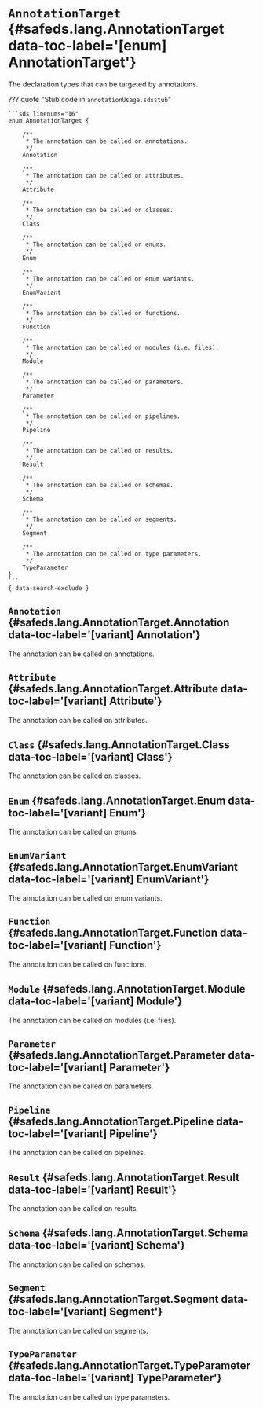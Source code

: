 [//]: # (DO NOT EDIT THIS FILE DIRECTLY. Instead, edit the corresponding stub file and execute `npm run docs:api`.)

# <code class="doc-symbol doc-symbol-enum"></code> `AnnotationTarget` {#safeds.lang.AnnotationTarget data-toc-label='[enum] AnnotationTarget'}

The declaration types that can be targeted by annotations.

??? quote "Stub code in `annotationUsage.sdsstub`"

    ```sds linenums="16"
    enum AnnotationTarget {

        /**
         * The annotation can be called on annotations.
         */
        Annotation

        /**
         * The annotation can be called on attributes.
         */
        Attribute

        /**
         * The annotation can be called on classes.
         */
        Class

        /**
         * The annotation can be called on enums.
         */
        Enum

        /**
         * The annotation can be called on enum variants.
         */
        EnumVariant

        /**
         * The annotation can be called on functions.
         */
        Function

        /**
         * The annotation can be called on modules (i.e. files).
         */
        Module

        /**
         * The annotation can be called on parameters.
         */
        Parameter

        /**
         * The annotation can be called on pipelines.
         */
        Pipeline

        /**
         * The annotation can be called on results.
         */
        Result

        /**
         * The annotation can be called on schemas.
         */
        Schema

        /**
         * The annotation can be called on segments.
         */
        Segment

        /**
         * The annotation can be called on type parameters.
         */
        TypeParameter
    }
    ```
    { data-search-exclude }

## <code class="doc-symbol doc-symbol-variant"></code> `Annotation` {#safeds.lang.AnnotationTarget.Annotation data-toc-label='[variant] Annotation'}

The annotation can be called on annotations.

## <code class="doc-symbol doc-symbol-variant"></code> `Attribute` {#safeds.lang.AnnotationTarget.Attribute data-toc-label='[variant] Attribute'}

The annotation can be called on attributes.

## <code class="doc-symbol doc-symbol-variant"></code> `Class` {#safeds.lang.AnnotationTarget.Class data-toc-label='[variant] Class'}

The annotation can be called on classes.

## <code class="doc-symbol doc-symbol-variant"></code> `Enum` {#safeds.lang.AnnotationTarget.Enum data-toc-label='[variant] Enum'}

The annotation can be called on enums.

## <code class="doc-symbol doc-symbol-variant"></code> `EnumVariant` {#safeds.lang.AnnotationTarget.EnumVariant data-toc-label='[variant] EnumVariant'}

The annotation can be called on enum variants.

## <code class="doc-symbol doc-symbol-variant"></code> `Function` {#safeds.lang.AnnotationTarget.Function data-toc-label='[variant] Function'}

The annotation can be called on functions.

## <code class="doc-symbol doc-symbol-variant"></code> `Module` {#safeds.lang.AnnotationTarget.Module data-toc-label='[variant] Module'}

The annotation can be called on modules (i.e. files).

## <code class="doc-symbol doc-symbol-variant"></code> `Parameter` {#safeds.lang.AnnotationTarget.Parameter data-toc-label='[variant] Parameter'}

The annotation can be called on parameters.

## <code class="doc-symbol doc-symbol-variant"></code> `Pipeline` {#safeds.lang.AnnotationTarget.Pipeline data-toc-label='[variant] Pipeline'}

The annotation can be called on pipelines.

## <code class="doc-symbol doc-symbol-variant"></code> `Result` {#safeds.lang.AnnotationTarget.Result data-toc-label='[variant] Result'}

The annotation can be called on results.

## <code class="doc-symbol doc-symbol-variant"></code> `Schema` {#safeds.lang.AnnotationTarget.Schema data-toc-label='[variant] Schema'}

The annotation can be called on schemas.

## <code class="doc-symbol doc-symbol-variant"></code> `Segment` {#safeds.lang.AnnotationTarget.Segment data-toc-label='[variant] Segment'}

The annotation can be called on segments.

## <code class="doc-symbol doc-symbol-variant"></code> `TypeParameter` {#safeds.lang.AnnotationTarget.TypeParameter data-toc-label='[variant] TypeParameter'}

The annotation can be called on type parameters.
